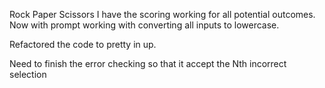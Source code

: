 Rock Paper Scissors
I have the scoring working for all potential outcomes.
Now with prompt working with converting all inputs to lowercase.

Refactored the code to pretty in up.

Need to finish the error checking so that it accept the Nth incorrect selection
